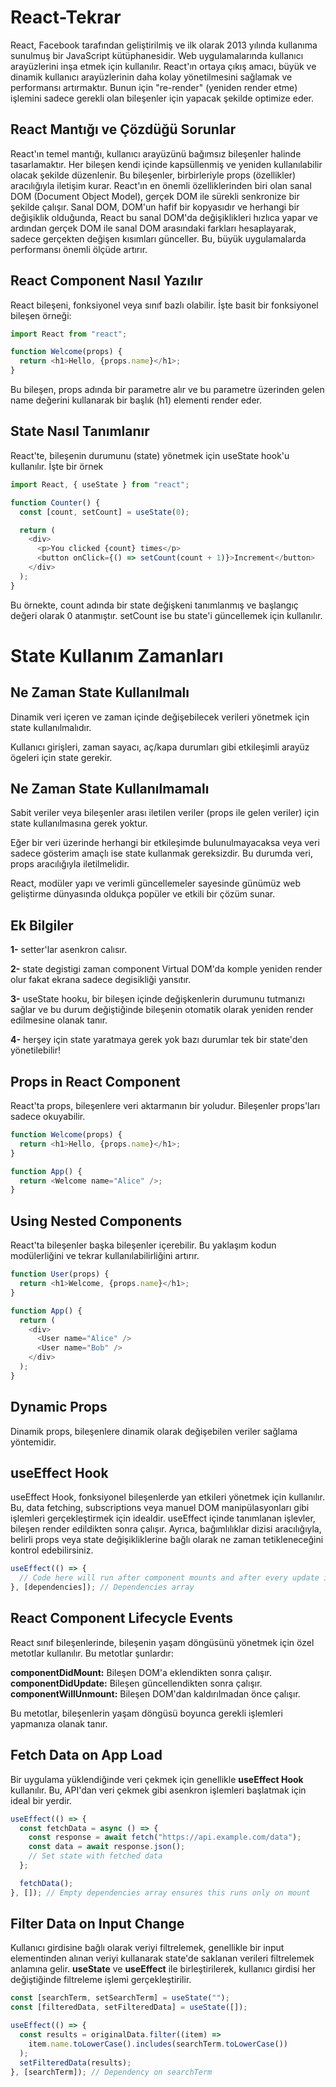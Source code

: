 # React-Tekrar

React, Facebook tarafından geliştirilmiş ve ilk olarak 2013 yılında kullanıma sunulmuş bir JavaScript kütüphanesidir. Web uygulamalarında kullanıcı arayüzlerini inşa etmek için kullanılır. React'ın ortaya çıkış amacı, büyük ve dinamik kullanıcı arayüzlerinin daha kolay yönetilmesini sağlamak ve performansı artırmaktır. Bunun için "re-render" (yeniden render etme) işlemini sadece gerekli olan bileşenler için yapacak şekilde optimize eder.

## React Mantığı ve Çözdüğü Sorunlar

React'ın temel mantığı, kullanıcı arayüzünü bağımsız bileşenler halinde tasarlamaktır. Her bileşen kendi içinde kapsüllenmiş ve yeniden kullanılabilir olacak şekilde düzenlenir. Bu bileşenler, birbirleriyle props (özellikler) aracılığıyla iletişim kurar. React'ın en önemli özelliklerinden biri olan sanal DOM (Document Object Model), gerçek DOM ile sürekli senkronize bir şekilde çalışır. Sanal DOM, DOM'un hafif bir kopyasıdır ve herhangi bir değişiklik olduğunda, React bu sanal DOM'da değişiklikleri hızlıca yapar ve ardından gerçek DOM ile sanal DOM arasındaki farkları hesaplayarak, sadece gerçekten değişen kısımları günceller. Bu, büyük uygulamalarda performansı önemli ölçüde artırır.

## React Component Nasıl Yazılır

React bileşeni, fonksiyonel veya sınıf bazlı olabilir. İşte basit bir fonksiyonel bileşen örneği:

```javascript
import React from "react";

function Welcome(props) {
  return <h1>Hello, {props.name}</h1>;
}
```

Bu bileşen, props adında bir parametre alır ve bu parametre üzerinden gelen name değerini kullanarak bir başlık (h1) elementi render eder.

## State Nasıl Tanımlanır

React'te, bileşenin durumunu (state) yönetmek için useState hook'u kullanılır. İşte bir örnek

```javascript
import React, { useState } from "react";

function Counter() {
  const [count, setCount] = useState(0);

  return (
    <div>
      <p>You clicked {count} times</p>
      <button onClick={() => setCount(count + 1)}>Increment</button>
    </div>
  );
}
```

Bu örnekte, count adında bir state değişkeni tanımlanmış ve başlangıç değeri olarak 0 atanmıştır. setCount ise bu state'i güncellemek için kullanılır.

# State Kullanım Zamanları

## Ne Zaman State Kullanılmalı

Dinamik veri içeren ve zaman içinde değişebilecek verileri yönetmek için state kullanılmalıdır.

Kullanıcı girişleri, zaman sayacı, aç/kapa durumları gibi etkileşimli arayüz ögeleri için state gerekir.

## Ne Zaman State Kullanılmamalı

Sabit veriler veya bileşenler arası iletilen veriler (props ile gelen veriler) için state kullanılmasına gerek yoktur.

Eğer bir veri üzerinde herhangi bir etkileşimde bulunulmayacaksa veya veri sadece gösterim amaçlı ise state kullanmak gereksizdir. Bu durumda veri, props aracılığıyla iletilmelidir.

React, modüler yapı ve verimli güncellemeler sayesinde günümüz web geliştirme dünyasında oldukça popüler ve etkili bir çözüm sunar.

## Ek Bilgiler

**1-** setter'lar asenkron calısır.

**2-** state degistigi zaman component Virtual DOM'da komple yeniden render olur fakat ekrana sadece degisikliği yansıtır.

**3-** useState hooku, bir bileşen içinde değişkenlerin durumunu tutmanızı sağlar ve bu durum değiştiğinde bileşenin otomatik olarak yeniden render edilmesine olanak tanır.

**4-** herşey için state yaratmaya gerek yok bazı durumlar tek bir state'den yönetilebilir!

## Props in React Component

React'ta props, bileşenlere veri aktarmanın bir yoludur. Bileşenler props'ları sadece okuyabilir.

```javascript
function Welcome(props) {
  return <h1>Hello, {props.name}</h1>;
}

function App() {
  return <Welcome name="Alice" />;
}
```

## Using Nested Components

React'ta bileşenler başka bileşenler içerebilir. Bu yaklaşım kodun modülerliğini ve tekrar kullanılabilirliğini artırır.

```javascript
function User(props) {
  return <h1>Welcome, {props.name}</h1>;
}

function App() {
  return (
    <div>
      <User name="Alice" />
      <User name="Bob" />
    </div>
  );
}
```

## Dynamic Props

Dinamik props, bileşenlere dinamik olarak değişebilen veriler sağlama yöntemidir.

## useEffect Hook

useEffect Hook, fonksiyonel bileşenlerde yan etkileri yönetmek için kullanılır. Bu, data fetching, subscriptions veya manuel DOM manipülasyonları gibi işlemleri gerçekleştirmek için idealdir. useEffect içinde tanımlanan işlevler, bileşen render edildikten sonra çalışır. Ayrıca, bağımlılıklar dizisi aracılığıyla, belirli props veya state değişikliklerine bağlı olarak ne zaman tetikleneceğini kontrol edebilirsiniz.

```javascript
useEffect(() => {
  // Code here will run after component mounts and after every update if dependencies change
}, [dependencies]); // Dependencies array
```

## React Component Lifecycle Events

React sınıf bileşenlerinde, bileşenin yaşam döngüsünü yönetmek için özel metotlar kullanılır. Bu metotlar şunlardır:

**componentDidMount:** Bileşen DOM'a eklendikten sonra çalışır.
**componentDidUpdate:** Bileşen güncellendikten sonra çalışır.
**componentWillUnmount:** Bileşen DOM'dan kaldırılmadan önce çalışır.

Bu metotlar, bileşenlerin yaşam döngüsü boyunca gerekli işlemleri yapmanıza olanak tanır.

## Fetch Data on App Load

Bir uygulama yüklendiğinde veri çekmek için genellikle **useEffect Hook** kullanılır. Bu, API'dan veri çekmek gibi asenkron işlemleri başlatmak için ideal bir yerdir.

```javascript
useEffect(() => {
  const fetchData = async () => {
    const response = await fetch("https://api.example.com/data");
    const data = await response.json();
    // Set state with fetched data
  };

  fetchData();
}, []); // Empty dependencies array ensures this runs only on mount
```

## Filter Data on Input Change

Kullanıcı girdisine bağlı olarak veriyi filtrelemek, genellikle bir input elementinden alınan veriyi kullanarak state'de saklanan verileri filtrelemek anlamına gelir. **useState** ve **useEffect** ile birleştirilerek, kullanıcı girdisi her değiştiğinde filtreleme işlemi gerçekleştirilir.

```javascript
const [searchTerm, setSearchTerm] = useState("");
const [filteredData, setFilteredData] = useState([]);

useEffect(() => {
  const results = originalData.filter((item) =>
    item.name.toLowerCase().includes(searchTerm.toLowerCase())
  );
  setFilteredData(results);
}, [searchTerm]); // Dependency on searchTerm
```
